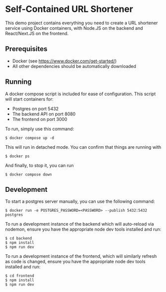 # Self-Contained URL Shortener

This demo project contains everything you need to create a URL shortener service using Docker containers, with
Node.JS on the backend and React/Next.JS on the frontend.

## Prerequisites
- Docker (see https://www.docker.com/get-started/)
- All other dependencies should be automatically downloaded

## Running
A docker compose script is included for ease of configuration. This script will start containers for:
- Postgres on port 5432
- The backend API on port 8080
- The frontend on port 3000

To run, simply use this command:
```
$ docker compose up -d
```
This will run in detached mode. You can confirm that things are running with
```
$ docker ps
```
And finally, to stop it, you can run
```
$ docker compose down
```

## Development
To start a postgres server manually, you can use the following command:
```
$ docker run -e POSTGRES_PASSWORD=<PASSWORD> --publish 5432:5432 postgres
```

To run a development instance of the backend which will auto-reload via nodemon,
ensure you have the appropriate node dev tools installed and run:
```
$ cd backend
$ npm install
$ npm run dev
```

To run a development instance of the frontend, which will similarly refresh
as code is changed, ensure you have the appropriate node dev tools installed
and run:
```
$ cd frontend
$ npm install
$ npm run dev
```
